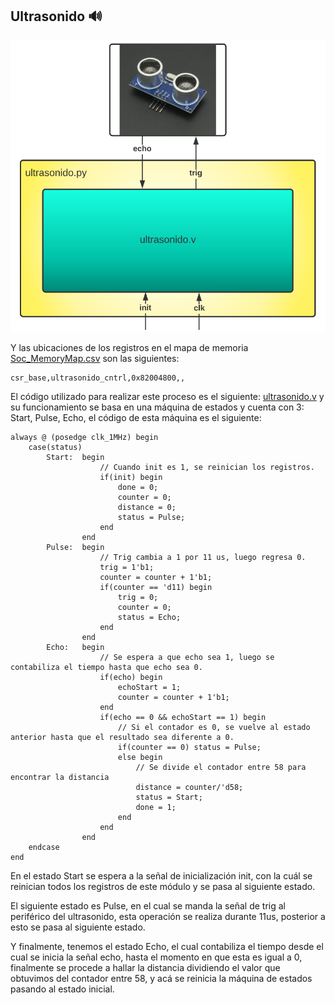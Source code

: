 ## Ultrasonido 🔊

![Screenshot](/images/ultra_mem.png)

Y las ubicaciones de los registros en el mapa de memoria [Soc_MemoryMap.csv](/SoC_project/Soc_MemoryMap.csv) son las siguientes:

```
csr_base,ultrasonido_cntrl,0x82004800,,
```

El código utilizado para realizar este proceso es el siguiente: [ultrasonido.v](/SoC_project/module/verilog/ultrasonido/ultrasonido.v) y su funcionamiento se basa en una máquina de estados y cuenta con 3: Start, Pulse, Echo, el código de esta máquina es el siguiente:

```
always @ (posedge clk_1MHz) begin
    case(status)
        Start:  begin
                    // Cuando init es 1, se reinician los registros.
                    if(init) begin
                        done = 0;
                        counter = 0;
                        distance = 0;
                        status = Pulse;
                    end
                end
        Pulse:  begin
                    // Trig cambia a 1 por 11 us, luego regresa 0.
                    trig = 1'b1;
                    counter = counter + 1'b1;
                    if(counter == 'd11) begin
                        trig = 0;
                        counter = 0;
                        status = Echo;
                    end
                end
        Echo:   begin
                    // Se espera a que echo sea 1, luego se contabiliza el tiempo hasta que echo sea 0.
                    if(echo) begin
                        echoStart = 1;
                        counter = counter + 1'b1;
                    end
                    if(echo == 0 && echoStart == 1) begin
                        // Si el contador es 0, se vuelve al estado anterior hasta que el resultado sea diferente a 0.
                        if(counter == 0) status = Pulse;
                        else begin
                            // Se divide el contador entre 58 para encontrar la distancia
                            distance = counter/'d58;
                            status = Start;
                            done = 1;
                        end
                    end
                end
    endcase 
end
```

En el estado Start se espera a la señal de inicialización init, con la cuál se reinician todos los registros de este módulo y se pasa al siguiente estado.

El siguiente estado es Pulse, en el cual se manda la señal de trig al periférico del ultrasonido, esta operación se realiza durante 11us, posterior a esto se pasa al siguiente estado.

Y finalmente, tenemos el estado Echo, el cual contabiliza el tiempo desde el cual se inicia la señal echo, hasta el momento en que esta es igual a 0, finalmente se procede a hallar la distancia dividiendo el valor que obtuvimos del contador entre 58, y acá se reinicia la máquina de estados pasando al estado inicial.
